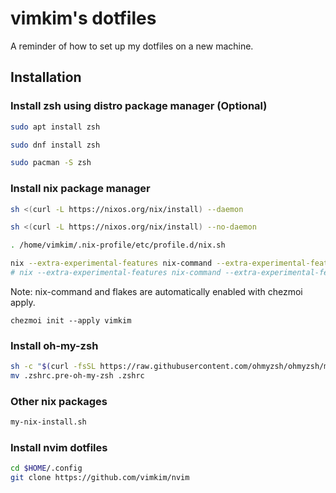 # vimkim's dotfiles

A reminder of how to set up my dotfiles on a new machine.

## Installation

### Install zsh using distro package manager (Optional)

```bash
sudo apt install zsh

sudo dnf install zsh

sudo pacman -S zsh
```

### Install nix package manager

```bash
sh <(curl -L https://nixos.org/nix/install) --daemon

sh <(curl -L https://nixos.org/nix/install) --no-daemon

. /home/vimkim/.nix-profile/etc/profile.d/nix.sh

nix --extra-experimental-features nix-command --extra-experimental-features flakes profile install nixpkgs#chezmoi
# nix --extra-experimental-features nix-command --extra-experimental-features flakes profile install nixpkgs#zsh
```

Note: nix-command and flakes are automatically enabled with chezmoi apply.

```
chezmoi init --apply vimkim
```

### Install oh-my-zsh

```bash
sh -c "$(curl -fsSL https://raw.githubusercontent.com/ohmyzsh/ohmyzsh/master/tools/install.sh)"
mv .zshrc.pre-oh-my-zsh .zshrc
```

### Other nix packages

```bash
my-nix-install.sh
```

### Install nvim dotfiles

```bash
cd $HOME/.config
git clone https://github.com/vimkim/nvim
```
